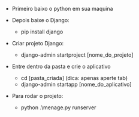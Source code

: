 

- Primeiro baixo o python em sua maquina

- Depois baixe o Django:
  - pip install django

- Criar projeto Django:
  - django-admin startproject \[nome_do_projeto\]

- Entre dentro da pasta e crie o aplicativo
  - cd \[pasta_criada\] (dica: apenas aperte tab)
  - django-admin startapp \[nome_do_aplicativo\]


- Para rodar o projeto:
  - python .\menage.py runserver